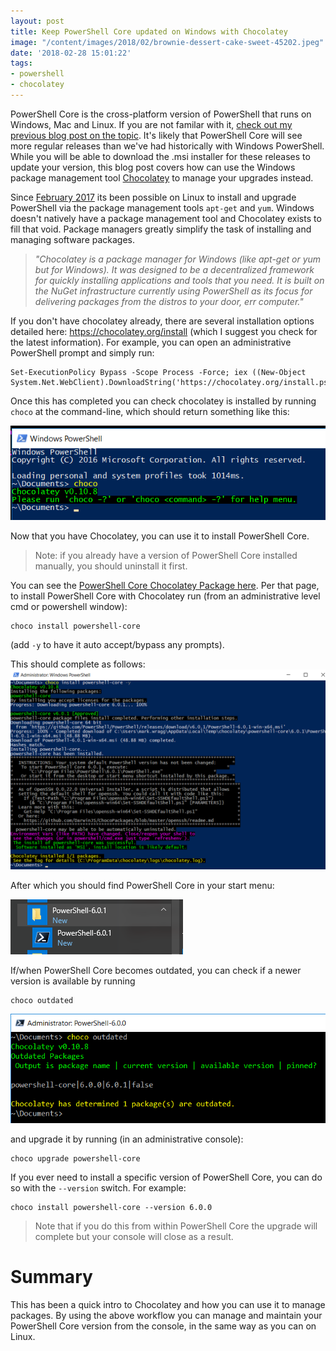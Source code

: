 ```yaml
---
layout: post
title: Keep PowerShell Core updated on Windows with Chocolatey
image: "/content/images/2018/02/brownie-dessert-cake-sweet-45202.jpeg"
date: '2018-02-28 15:01:22'
tags:
- powershell
- chocolatey
---
```


PowerShell Core is the cross-platform version of PowerShell that runs on Windows, Mac and Linux. If you are not familar with it, [check out my previous blog post on the topic](http://wragg.io/powershell-core/). It's likely that PowerShell Core will see more regular releases than we've had historically with Windows PowerShell. While you will be able to download the .msi installer for these releases to update your version, this blog post covers how can use the Windows package management tool [Chocolatey](https://chocolatey.org) to manage your upgrades instead.

Since [February 2017](https://blogs.msdn.microsoft.com/powershell/2017/02/01/installing-latest-powershell-core-6-0-release-on-linux-just-got-easier/) its been possible on Linux to install and upgrade PowerShell via the package management tools `apt-get` and `yum`. Windows doesn't natively have a package management tool and Chocolatey exists to fill that void. Package managers greatly simplify the task of installing and managing software packages.

> *"Chocolatey is a package manager for Windows (like apt-get or yum but for Windows). It was designed to be a decentralized framework for quickly installing applications and tools that you need. It is built on the NuGet infrastructure currently using PowerShell as its focus for delivering packages from the distros to your door, err computer."*

If you don't have chocolatey already, there are several installation options detailed here: https://chocolatey.org/install (which I suggest you check for the latest information). For example, you can open an administrative PowerShell prompt and simply run:
```
Set-ExecutionPolicy Bypass -Scope Process -Force; iex ((New-Object System.Net.WebClient).DownloadString('https://chocolatey.org/install.ps1'))
```
Once this has completed you can check chocolatey is installed by running `choco` at the command-line, which should return something like this:

![](/content/images/2018/02/Check-Chocolatey-Is-Installed.png)

Now that you have Chocolatey, you can use it to install PowerShell Core.

> Note: if you already have a version of PowerShell Core installed manually, you should uninstall it first.

You can see the [PowerShell Core Chocolatey Package here](https://chocolatey.org/packages/powershell-core). Per that page, to install PowerShell Core with Chocolatey run (from an administrative level cmd or powershell window):
```
choco install powershell-core
```
(add `-y` to have it auto accept/bypass any prompts).

This should complete as follows:
![Chocolatey installation of PowerShell Core](/content/images/2018/02/Chocolatey-install-powershell-core.png)

After which you should find PowerShell Core in your start menu:

![PowerShell Core in Start Menu](/content/images/2018/02/PowerShell-Core-Startmenu.png)

If/when PowerShell Core becomes outdated, you can check if a newer version is available by running
```
choco outdated
```
![Checking if PowerShell Core is outdated with Chocolatey](/content/images/2018/02/choco-outdated-powershell-core.png)

and upgrade it by running (in an administrative console):
```
choco upgrade powershell-core
```
If you ever need to install a specific version of PowerShell Core, you can do so with the `--version` switch. For example:
```
choco install powershell-core --version 6.0.0
```
> Note that if you do this from within PowerShell Core the upgrade will complete but your console will close as a result.

# Summary

This has been a quick intro to Chocolatey and how you can use it to manage packages. By using the above workflow you can manage and maintain your PowerShell Core version from the console, in the same way as you can on Linux.